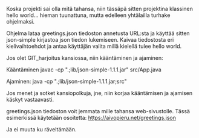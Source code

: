 Koska projekti sai olla mitä tahansa, niin tässäpä sitten projektina klassinen hello world... hieman tuunattuna, mutta edelleen yhtälailla turhake ohjelmaksi.

Ohjelma lataa greetings.json tiedoston annetusta URL:sta ja käyttää sitten json-simple kirjastoa json tiedon lukemiseen. Kaivaa tiedostosta eri kielivaihtoehdot ja antaa käyttäjän valita millä kielellä tulee hello world.

Jos olet GIT_harjoitus kansiossa, niin kääntäminen ja ajaminen:

Kääntäminen
 javac -cp ".;lib/json-simple-1.1.1.jar" src/App.java

Ajaminen:
java -cp ".;lib/json-simple-1.1.1.jar;src"

Jos menet ja sotket kansiopolkuja, jne, niin korjaa kääntämisen ja ajamisen käskyt vastaavasti.

greetings.json tiedoston voit jemmata mille tahansa web-sivustolle. Tässä esimerkissä käytetään osoitetta: https://aivopieru.net/greetings.json

Ja ei muuta ku räveltämään.